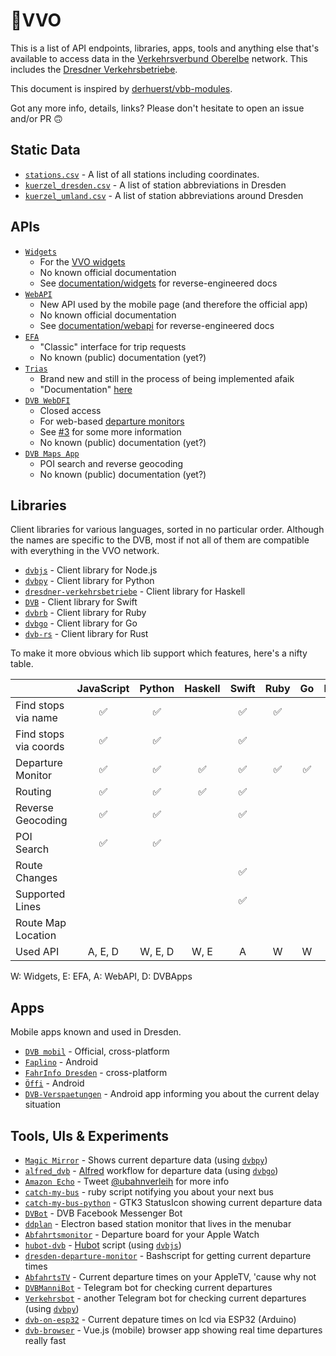 # 🚏VVO

This is a list of API endpoints, libraries, apps, tools and anything else that's available to access data in the [Verkehrsverbund Oberelbe](https://www.vvo-online.de/de) network. This includes the [Dresdner Verkehrsbetriebe](https://www.dvb.de/de-de/).

This document is inspired by [derhuerst/vbb-modules](https://github.com/derhuerst/vbb-modules).

Got any more info, details, links? Please don't hesitate to open an issue and/or PR 🙃



## Static Data

- [`stations.csv`](https://raw.githubusercontent.com/kiliankoe/vvo/master/stations.csv) - A list of all stations including coordinates.
- [`kuerzel_dresden.csv`](https://raw.githubusercontent.com/kiliankoe/vvo/master/kuerzel/kuerzel_dresden.csv) - A list of station abbreviations in Dresden
- [`kuerzel_umland.csv`](https://raw.githubusercontent.com/kiliankoe/vvo/master/kuerzel/kuerzel_umland.csv) - A list of station abbreviations around Dresden




## APIs

- [`Widgets`](http://widgets.vvo-online.de)
  - For the [VVO widgets](https://www.vvo-online.de/de/service/widgets/index.cshtml)
  - No known official documentation
  - See [documentation/widgets](https://github.com/kiliankoe/vvo/blob/master/documentation/widgets.md) for reverse-engineered docs
- [`WebAPI`](https://webapi.vvo-online.de)
  - New API used by the mobile page (and therefore the official app)
  - No known official documentation
  - See [documentation/webapi](https://github.com/kiliankoe/vvo/blob/master/documentation/webapi.md) for reverse-engineered docs
- [`EFA`](http://efa.vvo-online.de:8080)
  - "Classic" interface for trip requests
  - No known (public) documentation (yet?)
- [`Trias`](http://trias.vvo-online.de:9000/middleware/data/trias)
  - Brand new and still in the process of being implemented afaik
  - "Documentation" [here](https://www.vdv.de/431-2sds-v1.1.pdfx?forced=true)
- [`DVB WebDFI`](http://dfi.dvb.de/)
  - Closed access
  - For web-based [departure monitors](https://www.dvb.de/de-de/service/geschaeftskunden/abfahrtsmonitor/)
  - See [#3](https://github.com/kiliankoe/vvo/issues/3) for some more information
  - No known (public) documentation (yet?)
- [`DVB Maps App`](https://www.dvb.de/apps/map/)
  - POI search and reverse geocoding
  - No known (public) documentation (yet?)



## Libraries

Client libraries for various languages, sorted in no particular order. Although the names are specific to the DVB, most if not all of them are compatible with everything in the VVO network.

- [`dvbjs`](https://github.com/kiliankoe/dvbjs) - Client library for Node.js
- [`dvbpy`](https://github.com/kiliankoe/dvbpy) - Client library for Python
- [`dresdner-verkehrsbetriebe`](https://github.com/offenesdresden/dresdner-verkehrsbetriebe) - Client library for Haskell
- [`DVB`](https://github.com/kiliankoe/DVB) - Client library for Swift
- [`dvbrb`](https://github.com/kiliankoe/dvbrb) - Client library for Ruby
- [`dvbgo`](https://github.com/kiliankoe/dvbgo) - Client library for Go
- [`dvb-rs`](https://github.com/hoodie/dvb-rs) - Client library for Rust


To make it more obvious which lib support which features, here's a nifty table.

|                       | JavaScript | Python  | Haskell | Swift | Ruby |  Go  | Rust |
| --------------------- | :--------: | :-----: | :-----: | :---: | :--: | :--: | :--: |
| Find stops via name   |     ✅      |    ✅    |         |   ✅   |  ✅   |      |  ✅   |
| Find stops via coords |     ✅      |    ✅    |         |   ✅   |      |      |      |
| Departure Monitor     |     ✅      |    ✅    |    ✅    |   ✅   |  ✅   |  ✅   |  ✅   |
| Routing               |     ✅      |    ✅    |    ✅    |   ✅   |      |      |      |
| Reverse Geocoding     |     ✅      |    ✅    |         |   ✅   |      |      |      |
| POI Search            |     ✅      |    ✅    |         |       |      |      |      |
| Route Changes         |            |         |         |   ✅   |      |      |      |
| Supported Lines       |            |         |         |   ✅   |      |      |      |
| Route Map Location    |            |         |         |        |      |      |      |
| Used API              |  A, E, D   | W, E, D |  W, E   |   A   |  W   |  W   |  W   |

W: Widgets, E: EFA, A: WebAPI, D: DVBApps



## Apps

Mobile apps known and used in Dresden.

- [`DVB mobil`](https://www.dvb.de/de-de/fahrplan/dvb-mobil/) - Official, cross-platform
- [`Faplino`](https://play.google.com/store/apps/details?id=de.faplino) - Android
- [`FahrInfo Dresden`](https://itunes.apple.com/de/app/fahrinfo-dresden/id314790387?mt=8) - cross-platform
- [`Öffi`](https://play.google.com/store/apps/details?id=de.schildbach.oeffi) - Android
- [`DVB-Verspaetungen`](https://github.com/alexander-fischer/DVB-Verspaetungen) - Android app informing you about the current delay situation



## Tools, UIs & Experiments

- [`Magic Mirror`](http://blog.thomas-bachmann.com/2016/02/magic-mirror-2-0-mit-gestensteuerung.html) - Shows current departure data (using [`dvbpy`](https://github.com/kiliankoe/dvbpy))
- [`alfred_dvb`](https://github.com/kiliankoe/alfred_dvb) - [Alfred](https://www.alfredapp.com) workflow for departure data (using [`dvbgo`](https://github.com/kiliankoe/dvbgo))
- [`Amazon Echo`](https://twitter.com/ubahnverleih/status/830079491523358721) - Tweet [@ubahnverleih](https://twitter.com/ubahnverleih) for more info
- [`catch-my-bus`](https://github.com/hoodie/catch-my-bus) - ruby script notifying you about your next bus
- [`catch-my-bus-python`](https://github.com/meepoSenpai/catch-my-bus-python) - GTK3 StatusIcon showing current departure data
- [`DVBot`](https://www.messenger.com/t/dvbot) - DVB Facebook Messenger Bot
- [`ddplan`](https://github.com/4gray/ddplan) - Electron based station monitor that lives in the menubar
- [`Abfahrtsmonitor`](https://github.com/HeEAaD/Abfahrtsmonitor) - Departure board for your Apple Watch
- [`hubot-dvb`](https://github.com/kiliankoe/hubot-dvb) - [Hubot](https://hubot.github.com) script (using [`dvbjs`](https://github.com/kiliankoe/dvbjs))
- [`dresden-departure-monitor`](https://github.com/don-philipe/dresden-departure-monitor) - Bashscript for getting current departure times
- [`AbfahrtsTV`](https://github.com/kiliankoe/AbfahrtsTV) - Current departure times on your AppleTV, 'cause why not
- [`DVBManniBot`](https://github.com/freakyblue/DVBManniBot) - Telegram bot for checking current departures
- [`Verkehrsbot`](https://github.com/dirkonet/verkehrsbot) - another Telegram bot for checking current departures (using [`dvbpy`](https://github.com/kiliankoe/dvbpy))
- [`dvb-on-esp32`](https://github.com/andiikaa/dvb-on-esp32) - Current depature times on lcd via ESP32 (Arduino)
- [`dvb-browser`](https://github.com/pabra/dvb-browser) - Vue.js (mobile) browser app showing real time departures really fast
